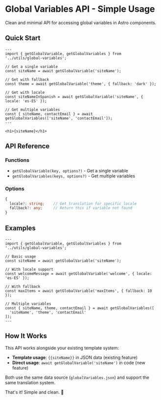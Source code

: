 # Global Variables API - Simple Usage

Clean and minimal API for accessing global variables in Astro components.

## Quick Start

```astro
---
import { getGlobalVariable, getGlobalVariables } from '../utils/global-variables';

// Get a single variable
const siteName = await getGlobalVariable('siteName');

// Get with fallback
const theme = await getGlobalVariable('theme', { fallback: 'dark' });

// Get with locale
const siteNameInSpanish = await getGlobalVariable('siteName', { locale: 'es-ES' });

// Get multiple variables
const { siteName, contactEmail } = await getGlobalVariables(['siteName', 'contactEmail']);
---

<h1>{siteName}</h1>
```

## API Reference

### Functions

- `getGlobalVariable(key, options?)` - Get a single variable
- `getGlobalVariables(keys, options?)` - Get multiple variables

### Options

```typescript
{
  locale?: string;    // Get translation for specific locale
  fallback?: any;     // Return this if variable not found
}
```

## Examples

```astro
---
import { getGlobalVariable, getGlobalVariables } from '../utils/global-variables';

// Basic usage
const siteName = await getGlobalVariable('siteName');

// With locale support
const welcomeMessage = await getGlobalVariable('welcome', { locale: 'es-ES' });

// With fallback
const maxItems = await getGlobalVariable('maxItems', { fallback: 10 });

// Multiple variables
const { siteName, theme, contactEmail } = await getGlobalVariables([
  'siteName', 'theme', 'contactEmail'
]);
---
```

## How It Works

This API works alongside your existing template system:

- **Template usage**: `{{siteName}}` in JSON data (existing feature)
- **Direct usage**: `await getGlobalVariable('siteName')` in code (new feature)

Both use the same data source (`globalVariables.json`) and support the same translation system.

That's it! Simple and clean. 🎉

